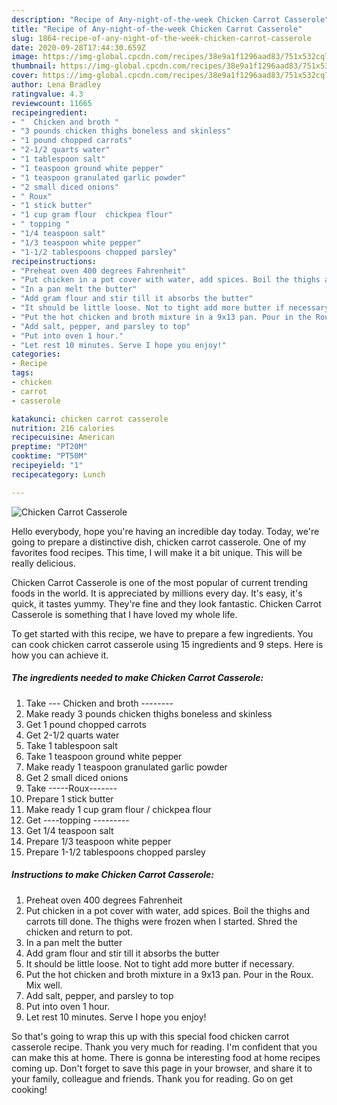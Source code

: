 ```yaml
---
description: "Recipe of Any-night-of-the-week Chicken Carrot Casserole"
title: "Recipe of Any-night-of-the-week Chicken Carrot Casserole"
slug: 1864-recipe-of-any-night-of-the-week-chicken-carrot-casserole
date: 2020-09-28T17:44:30.659Z
image: https://img-global.cpcdn.com/recipes/38e9a1f1296aad83/751x532cq70/chicken-carrot-casserole-recipe-main-photo.jpg
thumbnail: https://img-global.cpcdn.com/recipes/38e9a1f1296aad83/751x532cq70/chicken-carrot-casserole-recipe-main-photo.jpg
cover: https://img-global.cpcdn.com/recipes/38e9a1f1296aad83/751x532cq70/chicken-carrot-casserole-recipe-main-photo.jpg
author: Lena Bradley
ratingvalue: 4.3
reviewcount: 11665
recipeingredient:
- "  Chicken and broth "
- "3 pounds chicken thighs boneless and skinless"
- "1 pound chopped carrots"
- "2-1/2 quarts water"
- "1 tablespoon salt"
- "1 teaspoon ground white pepper"
- "1 teaspoon granulated garlic powder"
- "2 small diced onions"
- " Roux"
- "1 stick butter"
- "1 cup gram flour  chickpea flour"
- " topping "
- "1/4 teaspoon salt"
- "1/3 teaspoon white pepper"
- "1-1/2 tablespoons chopped parsley"
recipeinstructions:
- "Preheat oven 400 degrees Fahrenheit"
- "Put chicken in a pot cover with water, add spices. Boil the thighs and carrots till done. The thighs were frozen when I started. Shred the chicken and return to pot."
- "In a pan melt the butter"
- "Add gram flour and stir till it absorbs the butter"
- "It should be little loose. Not to tight add more butter if necessary."
- "Put the hot chicken and broth mixture in a 9x13 pan. Pour in the Roux. Mix well."
- "Add salt, pepper, and parsley to top"
- "Put into oven 1 hour."
- "Let rest 10 minutes. Serve I hope you enjoy!"
categories:
- Recipe
tags:
- chicken
- carrot
- casserole

katakunci: chicken carrot casserole 
nutrition: 216 calories
recipecuisine: American
preptime: "PT20M"
cooktime: "PT50M"
recipeyield: "1"
recipecategory: Lunch

---
```



![Chicken Carrot Casserole](https://img-global.cpcdn.com/recipes/38e9a1f1296aad83/751x532cq70/chicken-carrot-casserole-recipe-main-photo.jpg)

Hello everybody, hope you're having an incredible day today. Today, we're going to prepare a distinctive dish, chicken carrot casserole. One of my favorites food recipes. This time, I will make it a bit unique. This will be really delicious.



Chicken Carrot Casserole is one of the most popular of current trending foods in the world. It is appreciated by millions every day. It's easy, it's quick, it tastes yummy. They're fine and they look fantastic. Chicken Carrot Casserole is something that I have loved my whole life.


To get started with this recipe, we have to prepare a few ingredients. You can cook chicken carrot casserole using 15 ingredients and 9 steps. Here is how you can achieve it.

<!--inarticleads1-->

##### The ingredients needed to make Chicken Carrot Casserole:

1. Take  --- Chicken and broth --------
1. Make ready 3 pounds chicken thighs boneless and skinless
1. Get 1 pound chopped carrots
1. Get 2-1/2 quarts water
1. Take 1 tablespoon salt
1. Take 1 teaspoon ground white pepper
1. Make ready 1 teaspoon granulated garlic powder
1. Get 2 small diced onions
1. Take  -----Roux-------
1. Prepare 1 stick butter
1. Make ready 1 cup gram flour / chickpea flour
1. Get  ----topping ---------
1. Get 1/4 teaspoon salt
1. Prepare 1/3 teaspoon white pepper
1. Prepare 1-1/2 tablespoons chopped parsley




<!--inarticleads2-->

##### Instructions to make Chicken Carrot Casserole:

1. Preheat oven 400 degrees Fahrenheit
1. Put chicken in a pot cover with water, add spices. Boil the thighs and carrots till done. The thighs were frozen when I started. Shred the chicken and return to pot.
1. In a pan melt the butter
1. Add gram flour and stir till it absorbs the butter
1. It should be little loose. Not to tight add more butter if necessary.
1. Put the hot chicken and broth mixture in a 9x13 pan. Pour in the Roux. Mix well.
1. Add salt, pepper, and parsley to top
1. Put into oven 1 hour.
1. Let rest 10 minutes. Serve I hope you enjoy!




So that's going to wrap this up with this special food chicken carrot casserole recipe. Thank you very much for reading. I'm confident that you can make this at home. There is gonna be interesting food at home recipes coming up. Don't forget to save this page in your browser, and share it to your family, colleague and friends. Thank you for reading. Go on get cooking!
